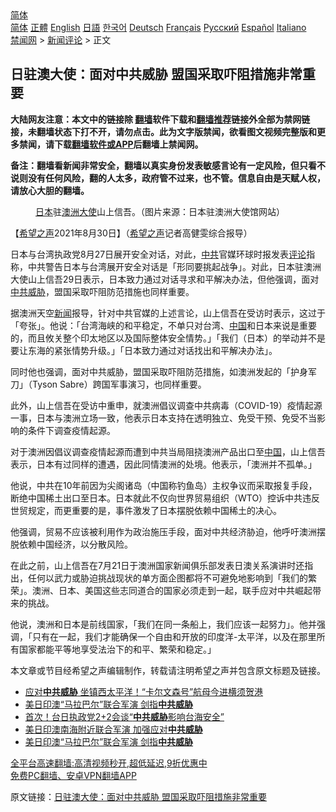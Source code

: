  <!-- 面包屑导航 --> <div class="breadcrumb"><!-- GTranslate: https://gtranslate.io/ -->  <div class="switcher notranslate">  <div class="selected">  <a href="#" onclick="return false;"> 简体</a>  </div>  <div class="option">  <a href="https://www.bannedbook.org" onclick="doGTranslate('zh-CN|zh-CN');jQuery('div.switcher div.selected a').html(jQuery(this).html());return false;" title="简体中文" class="nturl selected"> 简体</a>  <a href="https://www.bannedbook.org/zh-tw/" onclick="doGTranslate('zh-CN|zh-TW');jQuery('div.switcher div.selected a').html(jQuery(this).html());return false;" title="繁體中文" class="nturl"> 正體</a>  <a href="https://www.bannedbook.org/en/" onclick="doGTranslate('zh-CN|en');jQuery('div.switcher div.selected a').html(jQuery(this).html());return false;" title="English" class="nturl"> English</a>  <a href="https://www.bannedbook.org/ja/" onclick="doGTranslate('zh-CN|ja');jQuery('div.switcher div.selected a').html(jQuery(this).html());return false;" title="日本語" class="nturl"> 日語</a>  <a href="https://www.bannedbook.org/ko/" onclick="doGTranslate('zh-CN|ko');jQuery('div.switcher div.selected a').html(jQuery(this).html());return false;" title="한국어" class="nturl"> 한국어</a>  <a href="https://www.bannedbook.org/de/" onclick="doGTranslate('zh-CN|de');jQuery('div.switcher div.selected a').html(jQuery(this).html());return false;" title="Deutsch" class="nturl"> Deutsch</a>  <a href="https://www.bannedbook.org/fr/" onclick="doGTranslate('zh-CN|fr');jQuery('div.switcher div.selected a').html(jQuery(this).html());return false;" title="Français" class="nturl"> Français</a>  <a href="https://www.bannedbook.org/ru/" onclick="doGTranslate('zh-CN|ru');jQuery('div.switcher div.selected a').html(jQuery(this).html());return false;" title="Русский" class="nturl"> Русский</a>  <a href="https://www.bannedbook.org/es/" onclick="doGTranslate('zh-CN|es');jQuery('div.switcher div.selected a').html(jQuery(this).html());return false;" title="Español" class="nturl"> Español</a>  <a href="https://www.bannedbook.org/it/" onclick="doGTranslate('zh-CN|it');jQuery('div.switcher div.selected a').html(jQuery(this).html());return false;" title="Italiano" class="nturl"> Italiano</a>  </div>  </div>      <div class='breadcrumb-sub'><!-- Breadcrumb NavXT 6.3.0 --> <a href="https://www.bannedbook.org/" class="home">禁闻网</a> &gt; <a href="https://www.bannedbook.org/bnews/comments/" class="category">新闻评论</a> &gt; 正文</div></div><h2>日驻澳大使：面对中共威胁 盟国采取吓阻措施非常重要</h2> <p class="notice"><b>大陆网友注意：本文中的链接除 <a href="https://github.com/bannedbook/fanqiang" >翻墙</a>软件下载和<a href="https://github.com/killgcd/justmysocks/blob/master/README.md">翻墙推荐</a>链接外全部为禁网链接，未翻墙状态下打不开，请勿点击。此为文字版禁闻，欲看图文视频完整版和更多禁闻，请下载<a href="https://github.com/bannedbook/fanqiang">翻墙软件或APP</a>后翻墙上禁闻网。</p><p>备注：翻墙看新闻非常安全，翻墙以真实身份发表敏感言论有一定风险，但只看不说则没有任何风险，翻的人太多，政府管不过来，也不管。信息自由是天赋人权，请放心大胆的翻墙。</b></p>  <div class="entry"> <figure> <p><figcaption><a href="https://www.bannedbook.org/bnews/tag/%e6%97%a5%e6%9c%ac/" class="st_tag internal_tag" rel="tag" title="标签 日本 下的日志">日本</a>驻<a href="https://www.bannedbook.org/bnews/tag/%e6%be%b3%e6%b4%b2/" class="st_tag internal_tag" rel="tag" title="标签 澳洲 下的日志">澳洲</a><a href="https://www.bannedbook.org/bnews/tag/%E5%A4%A7%E4%BD%BF/" class="st_tag internal_tag" rel="tag" title="标签 大使 下的日志">大使</a>山上信吾。（图片来源：日本驻澳洲大使馆网站）</figcaption></figure> <p>【<span class='wp_keywordlink_affiliate'><a href="https://www.soundofhope.org" title="希望之声" target="_blank">希望之声</a></span>2021年8月30日】（<a href="https://www.bannedbook.org/bnews/tag/%e5%b8%8c%e6%9c%9b%e4%b9%8b%e5%a3%b0/" class="st_tag internal_tag" rel="tag" title="标签 希望之声 下的日志">希望之声</a>记者高健雯综合报导）</p> <p>日本与台湾执政党8月27日展开安全对话，对此，<a href="https://www.bannedbook.org/bnews/tag/%e4%b8%ad%e5%85%b1/" class="st_tag internal_tag" rel="tag" title="标签 中共 下的日志">中共</a>官媒环球时报发表<span class='wp_keywordlink_affiliate'><a href="https://www.bannedbook.org/bnews/comments/" title="新闻评论" target="_blank">评论</a></span>指称，中共警告日本与台湾展开安全对话是「形同要挑起战争」。对此，日本驻澳洲大使山上信吾29日表示，日本致力通过对话寻求和平解决办法，但他强调，面对<a href="https://www.bannedbook.org/bnews/tag/%E4%B8%AD%E5%85%B1%E5%A8%81%E8%83%81/" class="st_tag internal_tag" rel="tag" title="标签 中共威胁 下的日志">中共威胁</a>，盟国采取吓阻防范措施也同样重要。</p> <p>据澳洲天空<span class='wp_keywordlink_affiliate'><a href="https://www.bannedbook.org/" title="新闻">新闻</a></span>报导，针对中共官媒的上述言论，山上信吾在受访时表示，这过于「夸张」。他说：「台湾海峡的和平稳定，不单只对台湾、<span class='wp_keywordlink_affiliate'><a href="https://www.bannedbook.org/" title="中国" target="_blank">中国</a></span>和日本来说是重要的，而且攸关整个印太地区以及国际整体安全情势。」「我们（日本）的举动并不是要让东海的紧张情势升级。」「日本致力通过对话找出和平解决办法」。</p>  <p>同时他也强调，面对中共威胁，盟国采取吓阻防范措施，如澳洲发起的「护身军刀」（Tyson Sabre）跨国军事演习，也同样重要。</p> <p>此外，山上信吾在受访中重申，就澳洲倡议调查中共病毒（COVID-19）疫情起源一事，日本与澳洲立场一致，他表示日本支持在透明独立、免受干预、免受不当影响的条件下调查疫情起源。</p> <p>对于澳洲因倡议调查疫情起源而遭到中共当局阻挠澳洲产品出口至<a href="https://www.bannedbook.org/bnews/tag/%E4%B8%AD%E5%9B%BD/" class="st_tag internal_tag" rel="tag" title="标签 中国 下的日志">中国</a>，山上信吾表示，日本有过同样的遭遇，因此同情澳洲的处境。他表示，「澳洲并不孤单。」</p>  <p>他说，中共在10年前因为尖阁诸岛（中国称钓鱼岛）主权争议而采取报复手段，断绝中国稀土出口至日本。日本就此不仅向世界贸易组织（WTO）控诉中共违反世贸规定，而更重要的是，事件激发了日本摆脱依赖中国稀土的决心。</p> <p>他强调，贸易不应该被利用作为政治施压手段，面对中共经济胁迫，他呼吁澳洲摆脱依赖中国经济，以分散风险。</p> <p>在此之前，山上信吾在7月21日于澳洲国家新闻俱乐部发表日澳关系演讲时还指出，任何以武力或胁迫挑战现状的单方面企图都将不可避免地影响到「我们的繁荣」。澳洲、日本、美国这些志同道合的国家必须走到一起，联手应对中共崛起带来的挑战。</p>  <p>他说，澳洲和日本是前线国家，「我们在同一条船上，我们应该一起努力」。他并强调，「只有在一起，我们才能确保一个自由和开放的印度洋-太平洋，以及在那里所有国家都能平等地享受法治下的和平、繁荣和稳定。」</p> <p>本文章或节目经希望之声编辑制作，转载请注明希望之声并包含原文标题及链接。 </p> <ul class='op-related-articles' title='相关阅读'> <li><a href='https://www.bannedbook.org/bnews/cnnews/20210828/1614972.html' target='_blank'>应对<b>中共威胁</b> 坐镇西太平洋！“卡尔文森号”航母今进横须贺港</a></li> <li><a href='https://www.bannedbook.org/bnews/bannedvideo/20210828/1614911.html' target='_blank'>美日印澳“马拉巴尔”联合军演 剑指<b>中共威胁</b></a></li> <li><a href='https://www.bannedbook.org/bnews/taiwannews/20210828/1614576.html' target='_blank'>首次！台日执政党2+2会谈“<b>中共威胁</b>影响台海安全”</a></li> <li><a href='https://www.bannedbook.org/bnews/comments/20210827/1614176.html' target='_blank'>美日印澳南海附近联合军演 加强应对<b>中共威胁</b></a></li> <li><a href='https://www.bannedbook.org/bnews/bannedvideo/20210827/1614169.html' target='_blank'>美日印澳“马拉巴尔”联合军演  剑指<b>中共威胁</b></a></li> </ul> <p class="texttj"> <a href="https://github.com/bannedbook/fanqiang/wiki/V2ray%E6%9C%BA%E5%9C%BA" target="_blank">全平台高速翻墙:高清视频秒开,超低延迟,9折优惠中</a><br/> <a href="https://github.com/bannedbook/fanqiang/wiki/%E7%A6%81%E9%97%BB%E7%BD%91%E5%AE%89%E5%8D%93%E7%BF%BB%E5%A2%99%E6%96%B0%E9%97%BBAPP" target="_blank">免费PC翻墙、安卓VPN翻墙APP</a></p> <p>原文链接：<a class="src_link"  href="https://www.soundofhope.org/post/540107" target="_blank">日驻澳大使：面对中共威胁 盟国采取吓阻措施非常重要</a></p><a name='sharetosocial'></a>  <div style="margin-bottom:5px;padding-bottom:5px;clear:both"> <div id="archive-pix-1" class="banner-ads"> <!-- AuctionX Display platform tag START --> <div id="26318x728x90x621x_ADSLOT2" clicktrack="%%CLICK_URL_ESC%%"></div> <!-- AuctionX Display platform tag END --> </div> <div id="archive-pix-2" class="banner-ads"> <!-- AuctionX Display platform tag START --> <div id="26315x300x250x621x_ADSLOT2" clicktrack="%%CLICK_URL_ESC%%"></div> <!-- AuctionX Display platform tag END --> </div> </div>  <div id="archive-pix-1" class="banner-ads"> <!-- AuctionX Display platform tag START --> <div id="26318x728x90x621x_ADSLOT3" clicktrack="%%CLICK_URL_ESC%%"></div> <!-- AuctionX Display platform tag END --> </div> </div><!--END ENTRY--> 